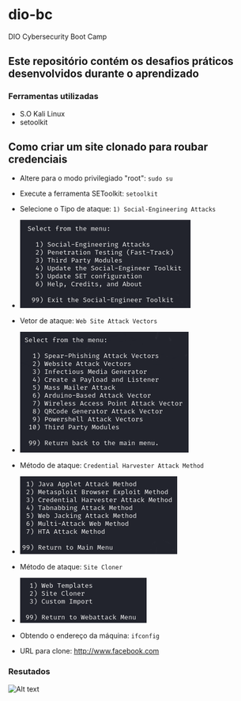 # dio-bc
DIO Cybersecurity Boot Camp

## Este repositório contém os desafios práticos desenvolvidos durante o aprendizado

### Ferramentas utilizadas
- S.O Kali Linux
- setoolkit

## Como criar um site clonado para roubar credenciais
- Altere para o modo privilegiado "root": ``` sudo su ```
- Execute a ferramenta SEToolkit: ``` setoolkit ```
- Selecione o Tipo de ataque: ```1) Social-Engineering Attacks ```
- ![Alt text](./attk-type-1.png)

- Vetor de ataque: ``` Web Site Attack Vectors ```
- ![Alt text](./web-attk-vector.png)

- Método de ataque: ```Credential Harvester Attack Method ```
- ![Alt text](./attk-met-cred-harv.png)
  
- Método de ataque: ``` Site Cloner ```
- ![Alt text](./site-cloner.png)
  
- Obtendo o endereço da máquina: ``` ifconfig ```
- URL para clone: http://www.facebook.com

### Resutados

![Alt text](./passwd.png "Optional title")
